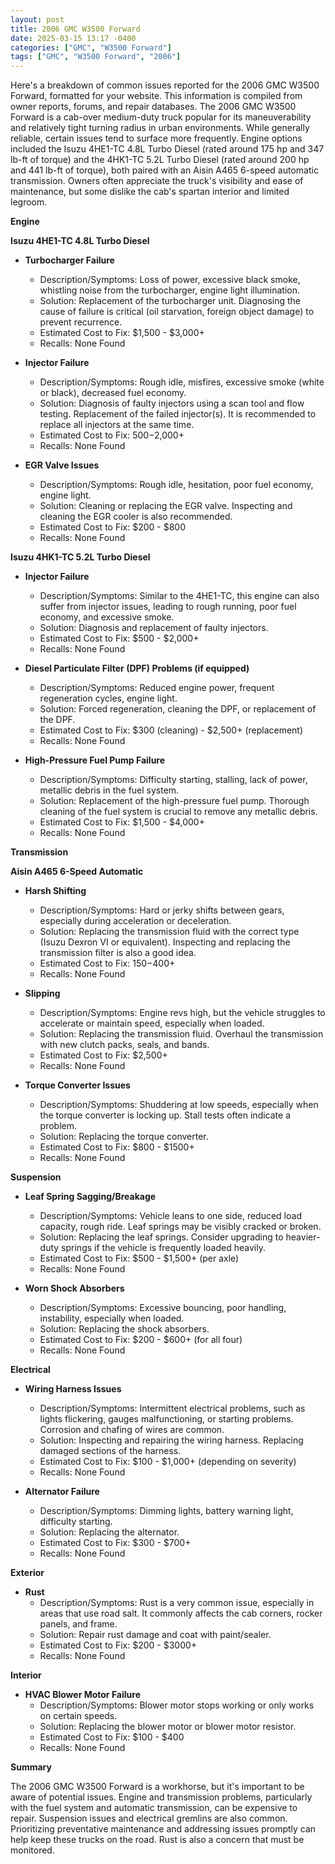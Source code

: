 ```yaml
---
layout: post
title: 2006 GMC W3500 Forward
date: 2025-03-15 13:17 -0400
categories: ["GMC", "W3500 Forward"]
tags: ["GMC", "W3500 Forward", "2006"]
---
```

Here's a breakdown of common issues reported for the 2006 GMC W3500 Forward, formatted for your website. This information is compiled from owner reports, forums, and repair databases. The 2006 GMC W3500 Forward is a cab-over medium-duty truck popular for its maneuverability and relatively tight turning radius in urban environments. While generally reliable, certain issues tend to surface more frequently. Engine options included the Isuzu 4HE1-TC 4.8L Turbo Diesel (rated around 175 hp and 347 lb-ft of torque) and the 4HK1-TC 5.2L Turbo Diesel (rated around 200 hp and 441 lb-ft of torque), both paired with an Aisin A465 6-speed automatic transmission. Owners often appreciate the truck's visibility and ease of maintenance, but some dislike the cab's spartan interior and limited legroom.

**Engine**

**Isuzu 4HE1-TC 4.8L Turbo Diesel**

*   **Turbocharger Failure**
    *   Description/Symptoms: Loss of power, excessive black smoke, whistling noise from the turbocharger, engine light illumination.
    *   Solution: Replacement of the turbocharger unit. Diagnosing the cause of failure is critical (oil starvation, foreign object damage) to prevent recurrence.
    *   Estimated Cost to Fix: $1,500 - $3,000+
    *   Recalls: None Found

*   **Injector Failure**
    *   Description/Symptoms: Rough idle, misfires, excessive smoke (white or black), decreased fuel economy.
    *   Solution: Diagnosis of faulty injectors using a scan tool and flow testing. Replacement of the failed injector(s). It is recommended to replace all injectors at the same time.
    *   Estimated Cost to Fix: $500-$2,000+
    *   Recalls: None Found

*   **EGR Valve Issues**
    *   Description/Symptoms: Rough idle, hesitation, poor fuel economy, engine light.
    *   Solution: Cleaning or replacing the EGR valve. Inspecting and cleaning the EGR cooler is also recommended.
    *   Estimated Cost to Fix: $200 - $800
    *   Recalls: None Found

**Isuzu 4HK1-TC 5.2L Turbo Diesel**

*   **Injector Failure**
    *   Description/Symptoms: Similar to the 4HE1-TC, this engine can also suffer from injector issues, leading to rough running, poor fuel economy, and excessive smoke.
    *   Solution: Diagnosis and replacement of faulty injectors.
    *   Estimated Cost to Fix: $500 - $2,000+
    *   Recalls: None Found

*   **Diesel Particulate Filter (DPF) Problems (if equipped)**
    *   Description/Symptoms: Reduced engine power, frequent regeneration cycles, engine light.
    *   Solution: Forced regeneration, cleaning the DPF, or replacement of the DPF.
    *   Estimated Cost to Fix: $300 (cleaning) - $2,500+ (replacement)
    *   Recalls: None Found

*   **High-Pressure Fuel Pump Failure**
    *   Description/Symptoms: Difficulty starting, stalling, lack of power, metallic debris in the fuel system.
    *   Solution: Replacement of the high-pressure fuel pump. Thorough cleaning of the fuel system is crucial to remove any metallic debris.
    *   Estimated Cost to Fix: $1,500 - $4,000+
    *   Recalls: None Found

**Transmission**

**Aisin A465 6-Speed Automatic**

*   **Harsh Shifting**
    *   Description/Symptoms: Hard or jerky shifts between gears, especially during acceleration or deceleration.
    *   Solution: Replacing the transmission fluid with the correct type (Isuzu Dexron VI or equivalent). Inspecting and replacing the transmission filter is also a good idea.
    *   Estimated Cost to Fix: $150-$400+
    *   Recalls: None Found

*   **Slipping**
    * Description/Symptoms: Engine revs high, but the vehicle struggles to accelerate or maintain speed, especially when loaded.
    * Solution: Replacing the transmission fluid. Overhaul the transmission with new clutch packs, seals, and bands.
    * Estimated Cost to Fix: $2,500+
    * Recalls: None Found

*   **Torque Converter Issues**
    * Description/Symptoms: Shuddering at low speeds, especially when the torque converter is locking up. Stall tests often indicate a problem.
    * Solution: Replacing the torque converter.
    * Estimated Cost to Fix: $800 - $1500+
    * Recalls: None Found

**Suspension**

*   **Leaf Spring Sagging/Breakage**
    *   Description/Symptoms: Vehicle leans to one side, reduced load capacity, rough ride. Leaf springs may be visibly cracked or broken.
    *   Solution: Replacing the leaf springs. Consider upgrading to heavier-duty springs if the vehicle is frequently loaded heavily.
    *   Estimated Cost to Fix: $500 - $1,500+ (per axle)
    *   Recalls: None Found

*   **Worn Shock Absorbers**
    *   Description/Symptoms: Excessive bouncing, poor handling, instability, especially when loaded.
    *   Solution: Replacing the shock absorbers.
    *   Estimated Cost to Fix: $200 - $600+ (for all four)
    *   Recalls: None Found

**Electrical**

*   **Wiring Harness Issues**
    *   Description/Symptoms: Intermittent electrical problems, such as lights flickering, gauges malfunctioning, or starting problems. Corrosion and chafing of wires are common.
    *   Solution: Inspecting and repairing the wiring harness. Replacing damaged sections of the harness.
    *   Estimated Cost to Fix: $100 - $1,000+ (depending on severity)
    *   Recalls: None Found

*   **Alternator Failure**
    *   Description/Symptoms: Dimming lights, battery warning light, difficulty starting.
    *   Solution: Replacing the alternator.
    *   Estimated Cost to Fix: $300 - $700+
    *   Recalls: None Found

**Exterior**

*   **Rust**
    *   Description/Symptoms: Rust is a very common issue, especially in areas that use road salt. It commonly affects the cab corners, rocker panels, and frame.
    *   Solution: Repair rust damage and coat with paint/sealer.
    *   Estimated Cost to Fix: $200 - $3000+
    *   Recalls: None Found

**Interior**

*   **HVAC Blower Motor Failure**
    *   Description/Symptoms: Blower motor stops working or only works on certain speeds.
    *   Solution: Replacing the blower motor or blower motor resistor.
    *   Estimated Cost to Fix: $100 - $400
    *   Recalls: None Found

**Summary**

The 2006 GMC W3500 Forward is a workhorse, but it's important to be aware of potential issues. Engine and transmission problems, particularly with the fuel system and automatic transmission, can be expensive to repair. Suspension issues and electrical gremlins are also common. Prioritizing preventative maintenance and addressing issues promptly can help keep these trucks on the road. Rust is also a concern that must be monitored.

